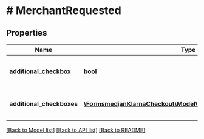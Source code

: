 # # MerchantRequested

## Properties

Name | Type | Description | Notes
------------ | ------------- | ------------- | -------------
**additional_checkbox** | **bool** | Informs whether the additional_checkbox is checked or not, when applicable. | [optional] [readonly] [default to false]
**additional_checkboxes** | [**\FormsmedjanKlarnaCheckout\Model\MerchantRequestedCheckbox[]**](MerchantRequestedCheckbox.md) | Informs whether the additional_checkboxes is checked or not, when applicable. | [optional] [readonly]

[[Back to Model list]](../../README.md#models) [[Back to API list]](../../README.md#endpoints) [[Back to README]](../../README.md)
